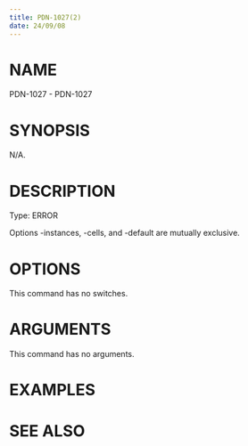 ```yaml
---
title: PDN-1027(2)
date: 24/09/08
---
```


# NAME

PDN-1027 - PDN-1027

# SYNOPSIS

N/A.

# DESCRIPTION

Type: ERROR

Options -instances, -cells, and -default are mutually exclusive.

# OPTIONS

This command has no switches.

# ARGUMENTS

This command has no arguments.

# EXAMPLES

# SEE ALSO
